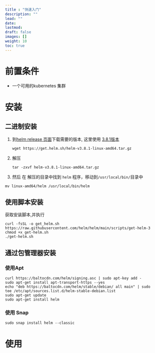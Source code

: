 ```yaml
---
title : "快速入门"
description: ""
lead: ""
date: 
lastmod: 
draft: false
images: []
weight: 10
toc: true
---
```




# 前置条件

- 一个可用的kubernetes 集群



# 安装

## 二进制安装



1. 到[helm release 页面](https://github.com/helm/helm/releases)下载需要的版本, 这里使用 [3.8.1版本](https://get.helm.sh/helm-v3.8.1-linux-amd64.tar.gz)

   ```shell
   wget https://get.helm.sh/helm-v3.8.1-linux-amd64.tar.gz
   ```

   

2. 解压

   ```shell
   tar -zxvf helm-v3.8.1-linux-amd64.tar.gz
   ```

   

3.  然后 在 解压的目录中找到 `helm` 程序，移动到`/usr/local/bin/`目录中

   ```shell
   mv linux-amd64/helm /usr/local/bin/helm
   ```

   

## 使用脚本安装

获取安装脚本,并执行

```shell
curl -fsSL -o get_helm.sh https://raw.githubusercontent.com/helm/helm/main/scripts/get-helm-3
chmod +x get-helm.sh
./get-helm.sh
```

## 通过包管理器安装

### 使用Apt

```shell
curl https://baltocdn.com/helm/signing.asc | sudo apt-key add -
sudo apt-get install apt-transport-https --yes
echo "deb https://baltocdn.com/helm/stable/debian/ all main" | sudo tee /etc/apt/sources.list.d/helm-stable-debian.list
sudo apt-get update
sudo apt-get install helm
```

### 使用 Snap

```shell
sudo snap install helm --classic
```

# 使用

